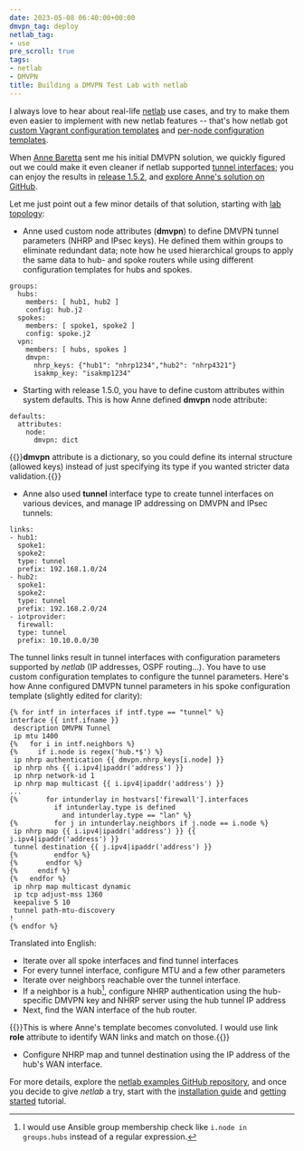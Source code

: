 ```yaml
---
date: 2023-05-08 06:40:00+00:00
dmvpn_tag: deploy
netlab_tag:
- use
pre_scroll: true
tags:
- netlab
- DMVPN
title: Building a DMVPN Test Lab with netlab
---
```

I always love to hear about real-life [netlab](https://netlab.tools/) use cases, and try to make them even easier to implement with new netlab features -- that's how netlab got [custom Vagrant configuration templates](/2022/06/netsim-custom-vagrant-boxes/) and [per-node configuration templates](/2023/04/netlab-merge-config/). 

When [Anne Baretta](/kb/NetAutJourney/) sent me his initial DMVPN solution, we quickly figured out we could make it even cleaner if netlab supported [tunnel interfaces](https://netlab.tools/links/#links-tunnel); you can enjoy the results in [release 1.5.2](https://netlab.tools/release/1.5/#release-1-5-2), and [explore Anne's solution on GitHub](https://github.com/ipspace/netlab-examples/tree/master/DMVPN).
<!--more-->
Let me just point out a few minor details of that solution, starting with [lab topology](https://github.com/ipspace/netlab-examples/blob/master/DMVPN/topology.yml):

* Anne used custom node attributes (**dmvpn**) to define DMVPN tunnel parameters (NHRP and IPsec keys). He defined them within groups to eliminate redundant data; note how he used hierarchical groups to apply the same data to hub- and spoke routers while using different configuration templates for hubs and spokes.

```
groups:
  hubs:
    members: [ hub1, hub2 ]
    config: hub.j2
  spokes:
    members: [ spoke1, spoke2 ]
    config: spoke.j2
  vpn: 
    members: [ hubs, spokes ]
    dmvpn:
      nhrp_keys: {"hub1": "nhrp1234","hub2": "nhrp4321"}
      isakmp_key: "isakmp1234"
```

* Starting with release 1.5.0, you have to define custom attributes within system defaults. This is how Anne defined **dmvpn** node attribute:

```
defaults:
  attributes:
    node:
      dmvpn: dict
```

{{<note>}}**dmvpn** attribute is a dictionary, so you could define its internal structure (allowed keys) instead of just specifying its type if you wanted stricter data validation.{{</note>}}

* Anne also used **tunnel** interface type to create tunnel interfaces on various devices, and manage IP addressing on DMVPN and IPsec tunnels:

```
links:
- hub1:
  spoke1:
  spoke2:
  type: tunnel
  prefix: 192.168.1.0/24
- hub2:
  spoke1:
  spoke2:
  type: tunnel
  prefix: 192.168.2.0/24
- iotprovider:
  firewall:
  type: tunnel
  prefix: 10.10.0.0/30
```

The tunnel links result in tunnel interfaces with configuration parameters supported by _netlab_ (IP addresses, OSPF routing...). You have to use custom configuration templates to configure the tunnel parameters. Here's how Anne configured DMVPN tunnel parameters in his spoke configuration template (slightly edited for clarity):

```
{% for intf in interfaces if intf.type == "tunnel" %}
interface {{ intf.ifname }}
 description DMVPN Tunnel
 ip mtu 1400
{%   for i in intf.neighbors %}
{%     if i.node is regex('hub.*$') %}
 ip nhrp authentication {{ dmvpn.nhrp_keys[i.node] }}
 ip nhrp nhs {{ i.ipv4|ipaddr('address') }}
 ip nhrp network-id 1
 ip nhrp map multicast {{ i.ipv4|ipaddr('address') }}
...
{%       for intunderlay in hostvars['firewall'].interfaces 
           if intunderlay.type is defined
             and intunderlay.type == "lan" %}
{%         for j in intunderlay.neighbors if j.node == i.node %}
 ip nhrp map {{ i.ipv4|ipaddr('address') }} {{ j.ipv4|ipaddr('address') }} 
 tunnel destination {{ j.ipv4|ipaddr('address') }}
{%         endfor %}
{%       endfor %}
{%     endif %}
{%   endfor %}
 ip nhrp map multicast dynamic
 ip tcp adjust-mss 1360
 keepalive 5 10
 tunnel path-mtu-discovery
!
{% endfor %}
```

Translated into English:

* Iterate over all spoke interfaces and find tunnel interfaces
* For every tunnel interface, configure MTU and a few other parameters
* Iterate over neighbors reachable over the tunnel interface.
* If a neighbor is a hub[^AGM], configure NHRP authentication using the hub-specific DMVPN key and NHRP server using the hub tunnel IP address
* Next, find the WAN interface of the hub router.

[^AGM]: I would use Ansible group membership check like `i.node in groups.hubs` instead of a regular expression.

{{<note>}}This is where Anne's template becomes convoluted. I would use link **role** attribute to identify WAN links and match on those.{{</note>}}

* Configure NHRP map and tunnel destination using the IP address of the hub's WAN interface.

For more details, explore the [netlab examples GitHub repository](https://github.com/ipspace/netlab-examples/tree/master/DMVPN), and once you decide to give _netlab_ a try, start with the [installation guide](https://netlab.tools/install/) and [getting started](https://netlab.tools/tutorials/) tutorial.
